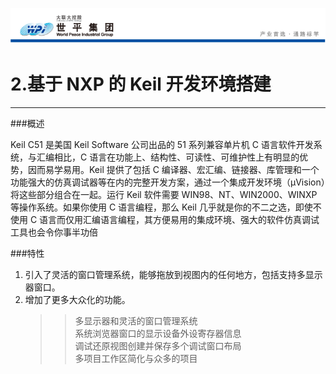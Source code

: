 ![wpiLogo](../imgs/wpiLogo.jpg)

# 2.基于 NXP 的 Keil 开发环境搭建

---

###概述

Keil C51 是美国 Keil Software 公司出品的 51 系列兼容单片机 C 语言软件开发系统，与汇编相比，C 语言在功能上、结构性、可读性、可维护性上有明显的优势，因而易学易用。Keil 提供了包括 C 编译器、宏汇编、链接器、库管理和一个功能强大的仿真调试器等在内的完整开发方案，通过一个集成开发环境（μVision）将这些部分组合在一起。运行 Keil 软件需要 WIN98、NT、WIN2000、WINXP 等操作系统。如果你使用 C 语言编程，那么 Keil 几乎就是你的不二之选，即使不使用 C 语言而仅用汇编语言编程，其方便易用的集成环境、强大的软件仿真调试工具也会令你事半功倍

###特性

1. 引入了灵活的窗口管理系统，能够拖放到视图内的任何地方，包括支持多显示器窗口。
2. 增加了更多大众化的功能。
   > > 多显示器和灵活的窗口管理系统<br>
   > > 系统浏览器窗口的显示设备外设寄存器信息<br>
   > > 调试还原视图创建并保存多个调试窗口布局<br>
   > > 多项目工作区简化与众多的项目<br>
